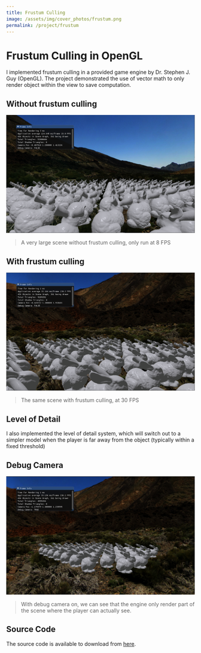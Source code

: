 ```yaml
---
title: Frustum Culling
image: /assets/img/cover_photos/frustum.png
permalink: /project/frustum
---
```


# Frustum Culling in OpenGL
I implemented frustum culling in a provided game engine by Dr. Stephen J. Guy (OpenGL). The project
demonstrated the use of vector math to only render object within the view to save computation.

## Without frustum culling
![lowpfs](/assets/img/frustum/lowfps.png)
> A very large scene without frustum culling, only run at 8 FPS

## With frustum culling
![highpfs](/assets/img/frustum/highfps.png)
> The same scene with frustum culling, at 30 FPS

## Level of Detail
I also implemented the level of detail system, which will switch out to a simpler
model when the player is far away from the object (typically within a fixed threshold)

## Debug Camera
![debugcam](/assets/img/frustum/debug_cam.png)
> With debug camera on, we can see that the engine only render
part of the scene where the player can actually see.

## Source Code
The source code is available to download from [here](https://github.com/tienpdinh/Frustum-Culling-OpenGL).